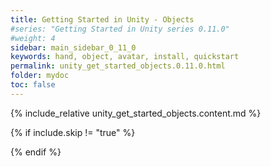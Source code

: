 ```yaml
---
title: Getting Started in Unity - Objects
#series: "Getting Started in Unity series 0.11.0"
#weight: 4
sidebar: main_sidebar_0_11_0
keywords: hand, object, avatar, install, quickstart
permalink: unity_get_started_objects.0.11.0.html
folder: mydoc
toc: false
---
```


{% include_relative unity_get_started_objects.content.md %}

{% if include.skip != "true" %}
<!--{% include custom/series_acme_next.html %}-->
{% endif %}